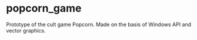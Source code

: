 # popcorn_game

Prototype of the cult game Popcorn.
Made on the basis of Windows API and vector graphics.
